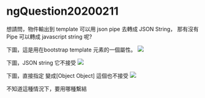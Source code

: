 # ngQuestion20200211
想請問，物件輸出到 template 可以用 json pipe 去轉成 JSON String， 那有沒有Pipe 可以轉成 javascript string 呢?

下圖，這是用在bootstrap template 元素的一個屬性。
![](https://cdn.cacher.io/attachments/u/3bjrfdy09ammu/xMmgN0PaDrW-oo4nY-TMXKLYuAxWxM52/g9jc75u6t.png)

下圖，JSON string 它不接受
![](https://cdn.cacher.io/attachments/u/3bjrfdy09ammu/ce6ERMTICuJrSJug17inIWiMxfHdjbXX/4cua19fak.png)

下圖，直接指定 變成[Object Object] 這個也不接受
![](https://cdn.cacher.io/attachments/u/3bjrfdy09ammu/dqzkIUI0SjY9f9NbjM2lRMHLxJA-IDOl/cxvl83gji.png)

不知道這種情況下，要用哪種繫結





